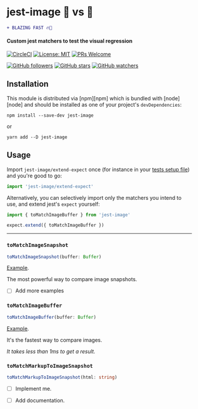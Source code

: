 # jest-image 🌇 vs 🌆
```diff
+ BLAZING FAST 🔥🚀
```
#### Custom jest matchers to test the visual regression

[![CircleCI](https://circleci.com/gh/zaqqaz/jest-image/tree/master.svg?style=svg)](https://circleci.com/gh/zaqqaz/jest-image/tree/master)
[![License: MIT](https://img.shields.io/badge/License-MIT-yellow.svg)](https://opensource.org/licenses/MIT)
[![PRs Welcome](https://img.shields.io/badge/PRs-welcome-brightgreen.svg?style=flat-square)](http://makeapullrequest.com)

[![GitHub followers](https://img.shields.io/github/followers/zaqqaz.svg?style=social)](https://github.com/zaqqaz)
[![GitHub stars](https://img.shields.io/github/stars/zaqqaz/jest-image.svg?style=social)](https://github.com/zaqqaz/jest-image/stargazers)
[![GitHub watchers](https://img.shields.io/github/watchers/zaqqaz/jest-image.svg?style=social)](https://github.com/zaqqaz/jest-image/watchers)


## Installation

This module is distributed via [npm][npm] which is bundled with [node][node] and
should be installed as one of your project's `devDependencies`:

```
npm install --save-dev jest-image
```

or

```
yarn add --D jest-image
```

## Usage

Import `jest-image/extend-expect` once (for instance in your [tests setup file][])
and you're good to go:

[tests setup file]: https://facebook.github.io/jest/docs/en/configuration.html#setuptestframeworkscriptfile-string

```javascript
import 'jest-image/extend-expect'
```

Alternatively, you can selectively import only the matchers you intend to use,
and extend jest's `expect` yourself:

```javascript
import { toMatchImageBuffer } from 'jest-image'

expect.extend({ toMatchImageBuffer })
```

<hr />

### `toMatchImageSnapshot`

```typescript
toMatchImageSnapshot(buffer: Buffer)
```
[Example](https://github.com/zaqqaz/jest-image/blob/master/src/matchers/__tests__/toMatchImageSnapshot.spec.ts).

The most powerful way to compare image snapshots.

- [ ] Add more examples

### `toMatchImageBuffer`

```typescript
toMatchImageBuffer(buffer: Buffer)
```
[Example](https://github.com/zaqqaz/jest-image/blob/master/src/matchers/__tests__/toMatchImageBuffer.spec.ts).

It's the fastest way to compare images.

*It takes less than 1ms to get a result.*

### `toMatchMarkupToImageSnapshot`

```typescript
toMatchMarkupToImageSnapshot(html: string)
```

- [ ] Implement me.

- [ ] Add documentation.
